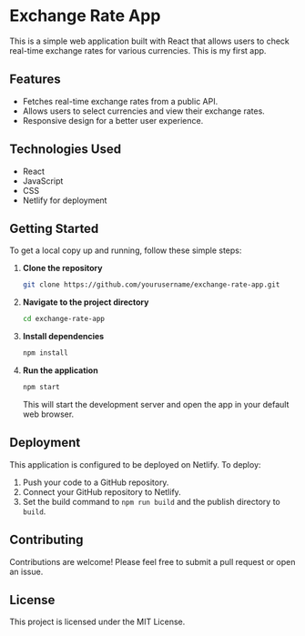 # Exchange Rate App

This is a simple web application built with React that allows users to check real-time exchange rates for various currencies.
This is my first app.

## Features

- Fetches real-time exchange rates from a public API.
- Allows users to select currencies and view their exchange rates.
- Responsive design for a better user experience.

## Technologies Used

- React
- JavaScript
- CSS
- Netlify for deployment

## Getting Started

To get a local copy up and running, follow these simple steps:

1. **Clone the repository**
   ```bash
   git clone https://github.com/yourusername/exchange-rate-app.git
   ```

2. **Navigate to the project directory**
   ```bash
   cd exchange-rate-app
   ```

3. **Install dependencies**
   ```bash
   npm install
   ```

4. **Run the application**
   ```bash
   npm start
   ```

   This will start the development server and open the app in your default web browser.

## Deployment

This application is configured to be deployed on Netlify. To deploy:

1. Push your code to a GitHub repository.
2. Connect your GitHub repository to Netlify.
3. Set the build command to `npm run build` and the publish directory to `build`.

## Contributing

Contributions are welcome! Please feel free to submit a pull request or open an issue.

## License

This project is licensed under the MIT License.